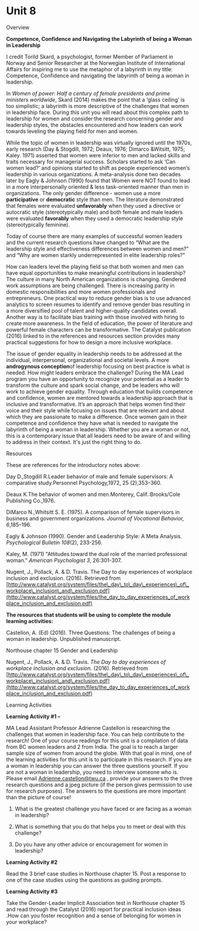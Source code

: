 # Unit 8

Overview

**Competence, Confidence and Navigating the Labyrinth of being a Woman in Leadership**

I credit Torild Skard, a psychologist, former Member of Parliament in Norway and Senior Researcher at the Norwegian Institute of International Affairs for inspiring me to use the metaphor of a labyrinth in my title: Competence, Confidence and navigating the labyrinth of being a woman in leadership.

In _Women of power: Half a century of female presidents and prime ministers worldwide_, Skard \(2014\) makes the point that  a ‘glass ceiling’ is too simplistic; a labyrinth is more descriptive of the challenges that women in leadership face. During this unit you will read about this complex path to leadership for women and consider·the research concerning gender and leadership styles, the obstacles encountered and how leaders can work towards leveling the playing field for men and women.

While the topic of women in leadership was virtually ignored until the 1970s, early research \(Day & Stogdill, 1972; Deaux, 1976; Dimarco &Witsitt, 1975; Kaley. 1971\) asserted that women were inferior to men and lacked skills and traits necessary for managerial success. Scholars started to ask ‘Can women lead?’ and opinions started to shift as people experienced women’s leadership in various organizations. A meta-analysis done two decades later by Eagly & Johnson \(1990\) found that Women were NOT found to lead in a more interpersonally oriented & less task-oriented manner than men in organizations. The only gender difference - women use a more **participative** or **democratic** style than men. The literature demonstrated that females were evaluated **unfavorably** when they used a directive or autocratic style \(stereotypically male\) and both female and male leaders were evaluated **favorably** when they used a democratic leadership style \(stereotypically feminine\).

Today of course there are many examples of successful women leaders and the current research questions have changed to “What are the leadership style and effectiveness differences between women and men?” and “Why are women starkly underrepresented in elite leadership roles?”

How can leaders level the playing field so that both women and men can have equal opportunities to make meaningful contributions in leadership? The culture in many North American organizations is changing. Gendered work assumptions are being challenged. There is increasing parity in domestic responsibilities and more women professionals and entrepreneurs. One practical way to reduce gender bias is to use advanced analytics to screen resumes to identify and remove gender bias resulting in a more diversified pool of talent and higher-quality candidates overall. Another way is to facilitate bias training with those involved with hiring to create more awareness. In the field of education, the power of literature and powerful female characters can be transformative.  The Catalyst publication \(2016\) linked to in the references and resources section provides many practical suggestions for how to design a more inclusive workplace.

The issue of gender equality in leadership needs to be addressed at the individual, interpersonal, organizational and societal levels. A more **androgynous conception**of leadership focusing on best practice is what is needed. How might leaders embrace the challenge? During the MA Lead program you have an opportunity to recognize your potential as a leader to transform the culture and spark social change, and be leaders who will work to achieve gender equality. Through education that builds competence and confidence, women are mentored towards a leadership approach that is inclusive and transformative. It’s an approach that helps women find their voice and their style while focusing on issues that are relevant and about which they are passionate to make a difference. Once women gain in their competence and confidence they have what is needed to navigate the labyrinth of being a woman in leadership. Whether you are a woman or not, this is a contemporary issue that all leaders need to be aware of and willing to address in their context.  It's just the right thing to do.

Resources

These are references for the introductory notes above:

Day D.,Stogdill R.Leader behavior of male and female supervisors: A comparative study.Personnel Psychology,1972, 25 \(2\),353–360.

Deaux K.The behavior of women and men.Monterey, Calif.:Brooks/Cole Publishing Co.,1976.

DiMarco N.,Whitsitt S. E. \(1975\). A comparison of female supervisors in business and government organizations. _Journal of Vocational Behavior, 6_,185–196.

Eagly & Johnson \(1990\). Gender and Leadership Style: A Meta Analysis. _Psychological Bulletin_ _108_\(2\), 233-256.

Kaley, M. \(1971\) "Attitudes toward the dual role of the married professional woman." _American Psychologist 3_, 26:301-307.

Nugent, J., Pollack, A. & D. Travis. The Day to day experiences of workplace inclusion and exclusion. \(2016\). Retrieved from [http://www.catalyst.org/system/files/the\_day\_to\_day\_experiences\_of\_workplace\_inclusion\_and\_exclusion.pdf](http://www.catalyst.org/system/files/the_day_to_day_experiences_of_workplace_inclusion_and_exclusion.pdf)

**The resources that students will be using to complete the module learning activities:**

Castellon, A. \(Ed\) \(2016\). Three Questions: The challenges of being a woman in leadership. Unpublished manuscript.

Northouse chapter 15 Gender and Leadership

Nugent, J., Pollack, A. & D. Travis. _The Day to day experiences of workplace inclusion and exclusion_. \(2016\). Retrieved from [http://www.catalyst.org/system/files/the\_day\_to\_day\_experiences\_of\_workplace\_inclusion\_and\_exclusion.pdf](http://www.catalyst.org/system/files/the_day_to_day_experiences_of_workplace_inclusion_and_exclusion.pdf)

Learning Activities

**Learning Activity \#1 –**

MA Lead Assistant Professor Adrienne Castellon is researching the challenges that women in leadership face. You can help contribute to the research! One of your course readings for this unit is a compilation of data from BC women leaders and 2 from India. The goal is to reach a larger sample size of women from around the globe. With that goal in mind, one of the learning activities for this unit is to participate in this research. If you are a woman in leadership you can answer the three questions yourself. If you are not a woman in leadership, you need to interview someone who is. Please email [Adrienne.castellon@twu.ca](mailto:Adrienne.castellon@twu.ca) , provide your answers to the three research questions and a jpeg picture \(if the person gives permission to use for research purposes\). The answers to the questions are more important than the picture of course!

1. What is the greatest challenge you have faced or are facing as a woman in leadership?

2. What is something that you do that helps you to meet or deal with this challenge?

3. Do you have any other advice or encouragement for women in leadership?

**Learning Activity \#2**

Read the 3 brief case studies in Northouse chapter 15. Post a response to one of the case studies using the questions as guiding prompts.

**Learning Activity \#3**

Take the Gender-Leader Implicit Association test in Northouse chapter 15 and read through the Catalyst \(2016\) report for practical inclusion ideas .How can you foster recognition and a sense of belonging for women in your workplace?

